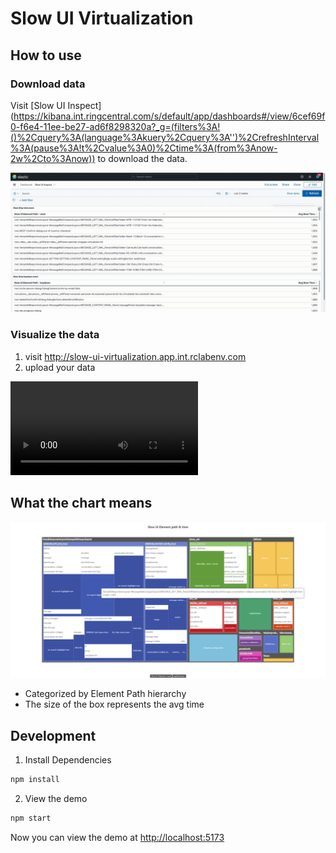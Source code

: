 # Slow UI Virtualization

## How to use

### Download data

Visit [Slow UI Inspect](https://kibana.int.ringcentral.com/s/default/app/dashboards#/view/6cef69f0-f6e4-11ee-be27-ad6f8298320a?_g=(filters%3A!()%2Cquery%3A(language%3Akuery%2Cquery%3A'')%2CrefreshInterval%3A(pause%3A!t%2Cvalue%3A0)%2Ctime%3A(from%3Anow-2w%2Cto%3Anow)) to download the data.

![img.png](/assets/download-data.gif)


### Visualize the data

1. visit http://slow-ui-virtualization.app.int.rclabenv.com
2. upload your data

![view-chart](/assets/view-chart.mov)

## What the chart means

![](/assets/demo.png)

- Categorized by Element Path hierarchy
- The size of the box represents the avg time

## Development

1. Install Dependencies

```bash
npm install
```

2. View the demo

```bash
npm start
```

Now you can view the demo at [http://localhost:5173](http://localhost:8080)

